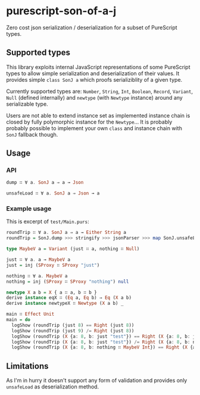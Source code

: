 # purescript-son-of-a-j

Zero cost json serialization / deserialization for a subset of PureScript types.

## Supported types

This library exploits internal JavaScript representations of some PureScript types to allow simple serialization and deserialization of their values.
It provides simple `class SonJ a` which proofs serializiblity of a given type.

Currently supported types are: `Number`, `String`, `Int`, `Boolean`, `Record`, `Variant`, `Null` (defined internally) and `newtype` (with `Newtype` instance) around any serializable type.

Users are not able to extend instance set as implemented instance chain is closed by fully polymorphic instance for the `Newtype`... It is probably probably possible to implement your own `class` and instance chain with `SonJ` fallback though.

## Usage

### API

```purescript
dump ∷ ∀ a. SonJ a ⇒ a → Json

unsafeLoad ∷ ∀ a. SonJ a ⇒ Json → a
```

### Example usage

This is excerpt of `test/Main.purs`:

```purescript
roundTrip ∷ ∀ a. SonJ a ⇒ a → Either String a
roundTrip = SonJ.dump >>> stringify >>> jsonParser >>> map SonJ.unsafeLoad

type MaybeV a = Variant (just ∷ a, nothing ∷ Null)

just ∷ ∀ a. a → MaybeV a
just = inj (SProxy ∷ SProxy "just")

nothing ∷ ∀ a. MaybeV a
nothing = inj (SProxy ∷ SProxy "nothing") null

newtype X a b = X { a ∷ a, b ∷ b }
derive instance eqX ∷ (Eq a, Eq b) ⇒ Eq (X a b)
derive instance newtypeX ∷ Newtype (X a b) _

main ∷ Effect Unit
main = do
  logShow (roundTrip (just 8) == Right (just 8))
  logShow (roundTrip (just 9) /= Right (just 8))
  logShow (roundTrip (X {a: 8, b: just "test"}) == Right (X {a: 8, b: just "test"}))
  logShow (roundTrip (X {a: 8, b: just "test"}) /= Right (X {a: 8, b: nothing }))
  logShow (roundTrip (X {a: 8, b: nothing ∷ MaybeV Int}) == Right (X {a: 8, b: nothing }))
```

## Limitations
As I'm in hurry it doesn't support any form of validation and provides only `unsafeLoad` as deserialization method.

